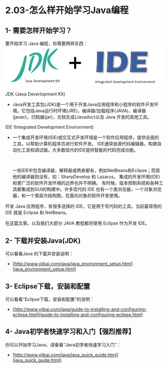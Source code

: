 # 2.03-怎么样开始学习Java编程

## 1- 需要怎样开始学习？

要开始学习 Java 编程，你需要两样东西：
![img](images/1-160221113TE51.png)

JDK (Java Deverlopment Kit)

- Java开发工具包(JDK)是一个用于开发Java应用程序和小程序的软件开发环境。它包括Java运行时环境(JRE)，编译器/加载程序(JAVA)，编译器(javac)，归档器(jar)，文档生成(Javadoc)以及 Java 开发的其他工具。

IDE (Integrated Development Environment)

- 一个集成开发环境(IDE)或交互式开发环境是一个软件应用程序，提供全面的工具，以帮助计算机程序员进行软件开发。 IDE通常由源代码编辑器，构建自动化工具和调试器。大多数现代的IDE提供智能的代码完成功能。

  ​

  一些IDE中包含编译器，解释器或两者都有，例如NetBeans和Eclipse；而其他的编译器则没有，如：SharpDevelop 和 Lazarus。 集成的开发环境(IDE)和更广泛的软件开发环境的边界也并不明确。 有时候，版本控制系统和各种工具都集成到GUI的构建中。许多现代的 IDE 也有一个类浏览器，一个对象浏览器，和一个类层次结构图，在面向对象的软件开发使用。

开发 Java 应用程序，有很多选择的 IDE，它是用于写代码的工具。当前最常用的 IDE 就是 Eclipse 和 NetBeans。

在这篇文章，以及我们大部分 JAVA 教程都将使用 Eclipse 作为开发 IDE。

## 2- 下载并安装Java(JDK)

可以看看Java 的下载并安装说明：

- [http://www.yiibai.com/java/java_environment_setup.html](java_environment_setup.html)

## 3- Eclipse下载，安装和配置

可以看看“Eclipse下载，安装和配置”的说明：

- [http://www.yiibai.com/java/guide-to-installing-and-configuring-eclipse.html](guide-to-installing-and-configuring-eclipse.html)

## 4- Java初学者快速学习和入门【强烈推荐】

你可以开始学习Java，请看看“Java初学者快速学习入门”：

- [http://www.yiibai.com/java/java_quick_guide.html](java_quick_guide.html)